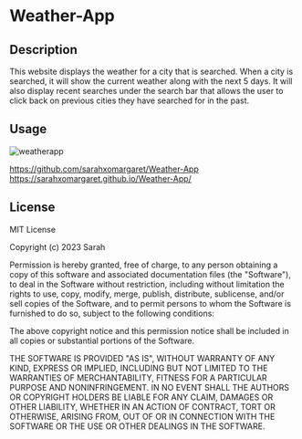 # Weather-App

## Description
 
This website displays the weather for a city that is searched. When a city is searched, it will show the current weather along with the next 5 days. It will also display recent searches under the search bar that allows the user to click back on previous cities they have searched for in the past.

## Usage

![weatherapp](https://user-images.githubusercontent.com/127162545/235004097-8b7af567-4e89-452d-9026-e23b150cf8d3.JPG)

https://github.com/sarahxomargaret/Weather-App
https://sarahxomargaret.github.io/Weather-App/

## License

MIT License

Copyright (c) 2023 Sarah

Permission is hereby granted, free of charge, to any person obtaining a copy of this software and associated documentation files (the "Software"), to deal in the Software without restriction, including without limitation the rights to use, copy, modify, merge, publish, distribute, sublicense, and/or sell copies of the Software, and to permit persons to whom the Software is furnished to do so, subject to the following conditions:

The above copyright notice and this permission notice shall be included in all copies or substantial portions of the Software.

THE SOFTWARE IS PROVIDED "AS IS", WITHOUT WARRANTY OF ANY KIND, EXPRESS OR IMPLIED, INCLUDING BUT NOT LIMITED TO THE WARRANTIES OF MERCHANTABILITY, FITNESS FOR A PARTICULAR PURPOSE AND NONINFRINGEMENT. IN NO EVENT SHALL THE AUTHORS OR COPYRIGHT HOLDERS BE LIABLE FOR ANY CLAIM, DAMAGES OR OTHER LIABILITY, WHETHER IN AN ACTION OF CONTRACT, TORT OR OTHERWISE, ARISING FROM, OUT OF OR IN CONNECTION WITH THE SOFTWARE OR THE USE OR OTHER DEALINGS IN THE SOFTWARE.
